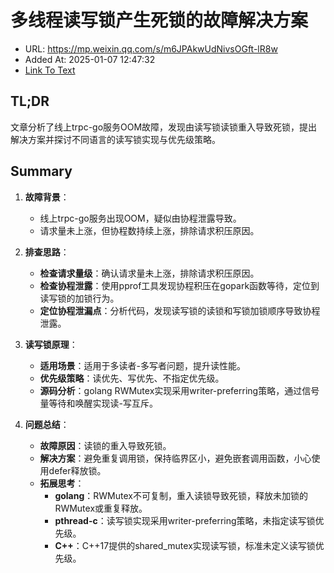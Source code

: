 # 多线程读写锁产生死锁的故障解决方案
- URL: https://mp.weixin.qq.com/s/m6JPAkwUdNivsOGft-lR8w
- Added At: 2025-01-07 12:47:32
- [Link To Text](2025-01-07-多线程读写锁产生死锁的故障解决方案_raw.md)

## TL;DR
文章分析了线上trpc-go服务OOM故障，发现由读写锁读锁重入导致死锁，提出解决方案并探讨不同语言的读写锁实现与优先级策略。

## Summary
1. **故障背景**：
   - 线上trpc-go服务出现OOM，疑似由协程泄露导致。
   - 请求量未上涨，但协程数持续上涨，排除请求积压原因。

2. **排查思路**：
   - **检查请求量级**：确认请求量未上涨，排除请求积压原因。
   - **检查协程泄露**：使用pprof工具发现协程积压在gopark函数等待，定位到读写锁的加锁行为。
   - **定位协程泄漏点**：分析代码，发现读写锁的读锁和写锁加锁顺序导致协程泄露。

3. **读写锁原理**：
   - **适用场景**：适用于多读者-多写者问题，提升读性能。
   - **优先级策略**：读优先、写优先、不指定优先级。
   - **源码分析**：golang RWMutex实现采用writer-preferring策略，通过信号量等待和唤醒实现读-写互斥。

4. **问题总结**：
   - **故障原因**：读锁的重入导致死锁。
   - **解决方案**：避免重复调用锁，保持临界区小，避免嵌套调用函数，小心使用defer释放锁。
   - **拓展思考**：
     - **golang**：RWMutex不可复制，重入读锁导致死锁，释放未加锁的RWMutex或重复释放。
     - **pthread-c**：读写锁实现采用writer-preferring策略，未指定读写锁优先级。
     - **C++**：C++17提供的shared_mutex实现读写锁，标准未定义读写锁优先级。
